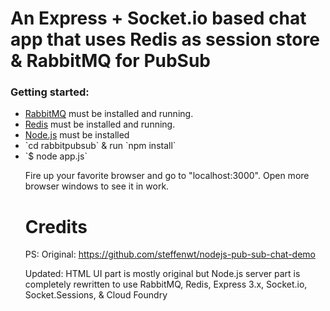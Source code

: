 

<h1>An Express + Socket.io based chat app that uses Redis as session store & RabbitMQ for PubSub</h1>

<h3>Getting started:</h3>
<ul>
<li><a href="http://redis.io">RabbitMQ</a> must be installed and running.

<li><a href="http://redis.io">Redis</a> must be installed and running.
<li><a href="http://nodejs.org">Node.js</a> must be installed
<li>`cd rabbitpubsub` & run `npm install` </li>
<li>`$ node app.js` </li>


Fire up your favorite browser and go to "localhost:3000". Open more browser windows to see it in work.


<h1>Credits</h1>
<p>
PS: Original: <a href="https://github.com/steffenwt/nodejs-pub-sub-chat-demo">https://github.com/steffenwt/nodejs-pub-sub-chat-demo</a></p>
<p>
Updated: HTML UI part is mostly original but Node.js server part is completely rewritten to use RabbitMQ, Redis, Express 3.x, Socket.io, Socket.Sessions, & Cloud Foundry</p>
</p>